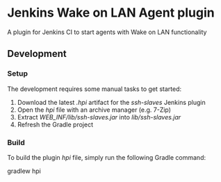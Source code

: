 # Jenkins Wake on LAN Agent plugin

A plugin for Jenkins CI to start agents with Wake on LAN functionality

## Development

### Setup
The development requires some manual tasks to get started:
1. Download the latest *.hpi* artifact for the *ssh-slaves* Jenkins plugin
2. Open the *hpi* file with an archive manager (e.g. 7-Zip)
3. Extract *WEB_INF/lib/ssh-slaves.jar* into *lib/ssh-slaves.jar*
4. Refresh the Gradle project

### Build
To build the plugin *hpi* file, simply run the following Gradle command:

gradlew hpi